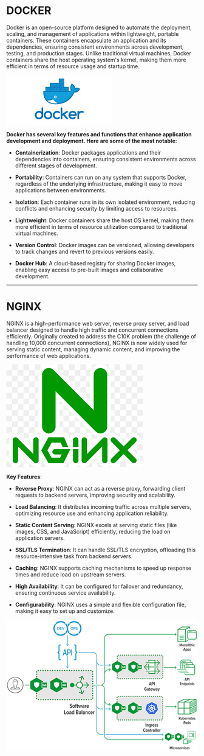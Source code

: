 # DOCKER

Docker is an open-source platform designed to automate the deployment, scaling, and management of applications within lightweight, portable containers. These containers encapsulate an application and its dependencies, ensuring consistent environments across development, testing, and production stages. Unlike traditional virtual machines, Docker containers share the host operating system's kernel, making them more efficient in terms of resource usage and startup time.

![image alt](https://github.com/Suhanjuneja/DOCKER/blob/6d1dfccac0a1da011672bf37cbb859578fefaf88/DOCKER.png)

**Docker has several key features and functions that enhance application development and deployment. Here are some of the most notable:**

 - **Containerization**: Docker packages applications and their dependencies into containers, ensuring consistent environments across different stages of development.

 - **Portability**: Containers can run on any system that supports Docker, regardless of the underlying infrastructure, making it easy to move applications between environments.

- **Isolation**: Each container runs in its own isolated environment, reducing conflicts and enhancing security by limiting access to resources.

- **Lightweigh**t: Docker containers share the host OS kernel, making them more efficient in terms of resource utilization compared to traditional virtual machines.

- **Version Control**: Docker images can be versioned, allowing developers to track changes and revert to previous versions easily.

- **Docker Hub**: A cloud-based registry for sharing Docker images, enabling easy access to pre-built images and collaborative development. 
---------------------------------------------------------------------------------------------------------------------------------------------------------------------------------------------------------------------

   # NGINX

   NGINX is a high-performance web server, reverse proxy server, and load balancer designed to handle high traffic and concurrent connections efficiently. Originally created to address the C10K problem (the challenge of handling 10,000 concurrent connections), NGINX is now widely used for serving static content, managing dynamic content, and improving the performance of web applications.

![image alt](https://github.com/Suhanjuneja/DOCKER/blob/fe7c23ea21d90ec2212d9a635f32787397899c24/nginx.png)

   **Key Features**:

-   **Reverse Proxy**: NGINX can act as a reverse proxy, forwarding client requests to backend servers, improving security and scalability.

- **Load Balancing**: It distributes incoming traffic across multiple servers, optimizing resource use and enhancing application reliability.

- **Static Content Serving**: NGINX excels at serving static files (like images, CSS, and JavaScript) efficiently, reducing the load on application servers.

- **SSL/TLS Termination**: It can handle SSL/TLS encryption, offloading this resource-intensive task from backend servers.

- **Caching**: NGINX supports caching mechanisms to speed up response times and reduce load on upstream servers.

- **High Availability**: It can be configured for failover and redundancy, ensuring continuous service availability.

- **Configurability**: NGINX uses a simple and flexible configuration file, making it easy to set up and customize.

![image aly](https://github.com/Suhanjuneja/DOCKER/blob/b1e6af675ee9810de3b7158452b0ed9c1bd00ddf/NGINX-Professional-Services-Consulting-Support-1.png)

